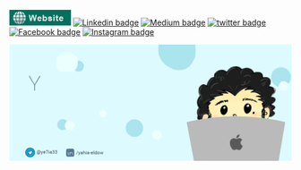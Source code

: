 [![Instagram badge](https://github.com/ye7ia33/ye7ia33/blob/master/199471BA-B823-4159-9DD1-0A6E581A1276.jpeg)](https://www.yahia-eldow.com)
[![Linkedin badge](https://img.shields.io/badge/linkedin-%230077B5.svg?&style=for-the-badge&logo=linkedin&logoColor=white)](https://www.linkedin.com/in/yahia-eldow/)
[![Medium badge](https://img.shields.io/badge/medium-%2312100E.svg?&style=for-the-badge&logo=medium&logoColor=white)](https://medium.com/@ye7ia33)
[![twitter badge](https://img.shields.io/badge/twitter-%231DA1F2.svg?&style=for-the-badge&logo=twitter&logoColor=white)](https://twitter.com/ye7ia33)
[![Facebook badge](https://img.shields.io/badge/facebook-%231877F2.svg?&style=for-the-badge&logo=facebook&logoColor=white)](https://www.facebook.com/yahia.eldow)
[![Instagram badge](https://img.shields.io/badge/instagram-%23E4405F.svg?&style=for-the-badge&logo=instagram&logoColor=white)](https://www.instagram.com/yahia.eldow)

![Hey there, I'm Yahia El-Dow. I'm a software Enginiering, Check out my work](https://github.com/ye7ia33/ye7ia33/blob/master/Yahia-el-dow.gif)


<!--
**ye7ia33/ye7ia33** is a ✨ _special_ ✨ repository because its `README.md` (this file) appears on your GitHub profile.

Here are some ideas to get you started:

- 🔭 I’m currently working on ...
- 🌱 I’m currently learning ...
- 👯 I’m looking to collaborate on ...
- 🤔 I’m looking for help with ...
- 💬 Ask me about ...
- 📫 How to reach me: ...
- 😄 Pronouns: ...
- ⚡ Fun fact: ...
-->
